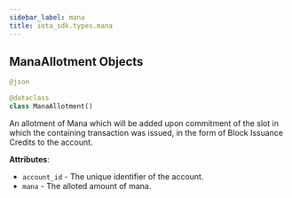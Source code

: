 ```yaml
---
sidebar_label: mana
title: iota_sdk.types.mana
---
```


## ManaAllotment Objects

```python
@json

@dataclass
class ManaAllotment()
```

An allotment of Mana which will be added upon commitment of the slot in which the containing transaction was issued,
in the form of Block Issuance Credits to the account.

**Attributes**:

- `account_id` - The unique identifier of the account.
- `mana` - The alloted amount of mana.

